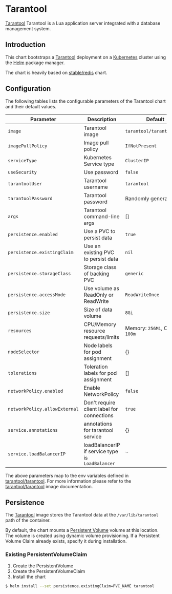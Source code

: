 # Tarantool

[Tarantool](http://tarantool.io/) Tarantool is a Lua application server integrated with a database management system.

## Introduction

This chart bootstraps a [Tarantool](https://tarantool.org) deployment on a [Kubernetes](http://kubernetes.io) cluster
using the [Helm](https://helm.sh) package manager.

The chart is heavily based on [stable/redis](https://github.com/kubernetes/charts/tree/master/stable/redis) chart.

## Configuration

The following tables lists the configurable parameters of the Tarantool chart and their default values.

|           Parameter           |                Description                       |           Default            |
|-------------------------------|--------------------------------------------------|------------------------------|
| `image`                       | Tarantool image                                  | `tarantool/tarantool:1.8`    |
| `imagePullPolicy`             | Image pull policy                                | `IfNotPresent`               |
| `serviceType`                 | Kubernetes Service type                          | `ClusterIP`                  |
| `useSecurity`                 | Use password                                     | `false`                      |
| `tarantoolUser`               | Tarantool username                               | `tarantool`                  |
| `tarantoolPassword`           | Tarantool password                               | Randomly generated           |
| `args`                        | Tarantool command-line args                      | []                           |
| `persistence.enabled`         | Use a PVC to persist data                        | `true`                       |
| `persistence.existingClaim`   | Use an existing PVC to persist data              | `nil`                        |
| `persistence.storageClass`    | Storage class of backing PVC                     | `generic`                    |
| `persistence.accessMode`      | Use volume as ReadOnly or ReadWrite              | `ReadWriteOnce`              |
| `persistence.size`            | Size of data volume                              | `8Gi`                        |
| `resources`                   | CPU/Memory resource requests/limits              | Memory: `256Mi`, CPU: `100m` |
| `nodeSelector`                | Node labels for pod assignment                   | {}                           |
| `tolerations`                 | Toleration labels for pod assignment             | []                           |
| `networkPolicy.enabled`       | Enable NetworkPolicy                             | `false`                      |
| `networkPolicy.allowExternal` | Don't require client label for connections       | `true`                       |
| `service.annotations`         | annotations for tarantool service                | {}                           |
| `service.loadBalancerIP`      | loadBalancerIP if service type is `LoadBalancer` | ``                           |

The above parameters map to the env variables defined in [tarantool/tarantool](http://github.com/tarantool/docker).
For more information please refer to the [tarantool/tarantool](http://github.com/tarantool/docker) image documentation.

## Persistence

The [Tarantool](https://github.com/tarantool/docker) image stores the Tarantool data at the `/var/lib/tarantool` path of the container.

By default, the chart mounts a [Persistent Volume](http://kubernetes.io/docs/user-guide/persistent-volumes/) volume at this location.
The volume is created using dynamic volume provisioning. If a Persistent Volume Claim already exists, specify it during installation.

### Existing PersistentVolumeClaim

1. Create the PersistentVolume
1. Create the PersistentVolumeClaim
1. Install the chart
```bash
$ helm install --set persistence.existingClaim=PVC_NAME tarantool
```

